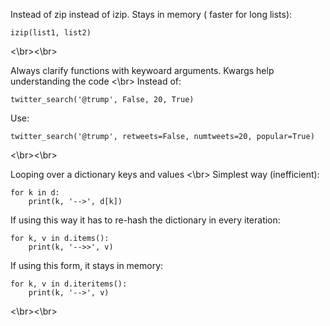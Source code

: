 Instead of zip instead of izip. Stays in memory ( faster for long lists):
```
izip(list1, list2)
```
<\br><\br>

Always clarify functions with keywoard arguments. Kwargs help understanding the code <\br>
Instead of:
```
twitter_search('@trump', False, 20, True)
```
Use:
```
twitter_search('@trump', retweets=False, numtweets=20, popular=True)
```
<\br><\br>

Looping over a dictionary keys and values <\br>
Simplest way (inefficient):
```
for k in d:
    print(k, '-->', d[k])
```
If using this way it has to re-hash the dictionary in every iteration:
```
for k, v in d.items():
    print(k, '-->>', v)
```
If  using this form, it stays in memory:
```
for k, v in d.iteritems():
    print(k, '-->', v)
```
<\br><\br>
